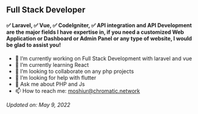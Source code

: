 ## Full Stack Developer

#### ✅ Laravel, ✅ Vue, ✅ CodeIgniter, ✅ API integration and API Development are the major fields I have expertise in, if you need a customized Web Application or Dashboard or Admin Panel or any type of website, I would be glad to assist you!

-   🔭 I’m currently working on Full Stack Development with laravel and vue
-   🌱 I’m currently learning React
-   👯 I’m looking to collaborate on any php projects
-   🤔 I’m looking for help with flutter
-   💬 Ask me about PHP and Js
-   📫 How to reach me: moshiur@chromatic.network

_Updated on: May 9, 2022_
